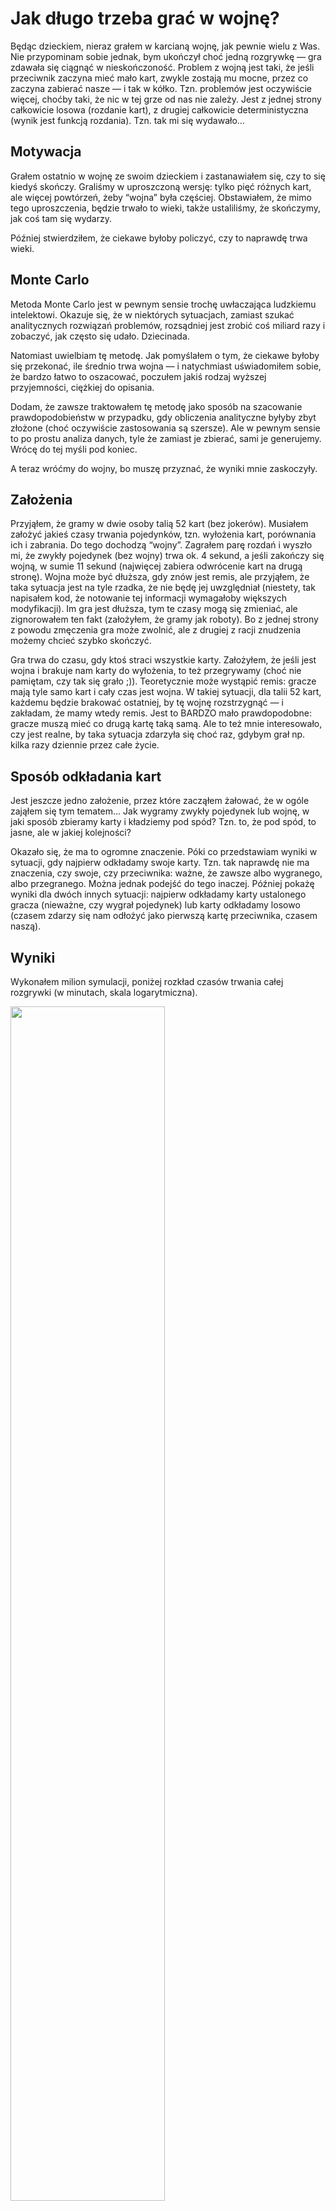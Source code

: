 Jak długo trzeba grać w wojnę?
================

Będąc dzieckiem, nieraz grałem w karcianą wojnę, jak pewnie wielu z Was.
Nie przypominam sobie jednak, bym ukończył choć jedną rozgrywkę — gra
zdawała się ciągnąć w nieskończoność. Problem z wojną jest taki, że
jeśli przeciwnik zaczyna mieć mało kart, zwykle zostają mu mocne, przez
co zaczyna zabierać nasze — i tak w kółko. Tzn. problemów jest
oczywiście więcej, choćby taki, że nic w tej grze od nas nie zależy.
Jest z jednej strony całkowicie losowa (rozdanie kart), z drugiej
całkowicie deterministyczna (wynik jest funkcją rozdania). Tzn. tak mi
się wydawało…

## Motywacja

Grałem ostatnio w wojnę ze swoim dzieckiem i zastanawiałem się, czy to
się kiedyś skończy. Graliśmy w uproszczoną wersję: tylko pięć różnych
kart, ale więcej powtórzeń, żeby “wojna” była częściej. Obstawiałem, że
mimo tego uproszczenia, będzie trwało to wieki, także ustaliliśmy, że
skończymy, jak coś tam się wydarzy.

Później stwierdziłem, że ciekawe byłoby policzyć, czy to naprawdę trwa
wieki.

## Monte Carlo

Metoda Monte Carlo jest w pewnym sensie trochę uwłaczająca ludzkiemu
intelektowi. Okazuje się, że w niektórych sytuacjach, zamiast szukać
analitycznych rozwiązań problemów, rozsądniej jest zrobić coś miliard
razy i zobaczyć, jak często się udało. Dziecinada.

Natomiast uwielbiam tę metodę. Jak pomyślałem o tym, że ciekawe byłoby
się przekonać, ile średnio trwa wojna — i natychmiast uświadomiłem
sobie, że bardzo łatwo to oszacować, poczułem jakiś rodzaj wyższej
przyjemności, ciężkiej do opisania.

Dodam, że zawsze traktowałem tę metodę jako sposób na szacowanie
prawdopodobieństw w przypadku, gdy obliczenia analityczne byłyby zbyt
złożone (choć oczywiście zastosowania są szersze). Ale w pewnym sensie
to po prostu analiza danych, tyle że zamiast je zbierać, sami je
generujemy. Wrócę do tej myśli pod koniec.

A teraz wróćmy do wojny, bo muszę przyznać, że wyniki mnie zaskoczyły.

## Założenia

Przyjąłem, że gramy w dwie osoby talią 52 kart (bez jokerów). Musiałem
założyć jakieś czasy trwania pojedynków, tzn. wyłożenia kart, porównania
ich i zabrania. Do tego dochodzą “wojny”. Zagrałem parę rozdań i wyszło
mi, że zwykły pojedynek (bez wojny) trwa ok. 4 sekund, a jeśli zakończy
się wojną, w sumie 11 sekund (najwięcej zabiera odwrócenie kart na drugą
stronę). Wojna może być dłuższa, gdy znów jest remis, ale przyjąłem, że
taka sytuacja jest na tyle rzadka, że nie będę jej uwzględniał
(niestety, tak napisałem kod, że notowanie tej informacji wymagałoby
większych modyfikacji). Im gra jest dłuższa, tym te czasy mogą się
zmieniać, ale zignorowałem ten fakt (założyłem, że gramy jak roboty). Bo
z jednej strony z powodu zmęczenia gra może zwolnić, ale z drugiej z
racji znudzenia możemy chcieć szybko skończyć.

Gra trwa do czasu, gdy ktoś straci wszystkie karty. Założyłem, że jeśli
jest wojna i brakuje nam karty do wyłożenia, to też przegrywamy (choć
nie pamiętam, czy tak się grało ;)). Teoretycznie może wystąpić remis:
gracze mają tyle samo kart i cały czas jest wojna. W takiej sytuacji,
dla talii 52 kart, każdemu będzie brakować ostatniej, by tę wojnę
rozstrzygnąć — i zakładam, że mamy wtedy remis. Jest to BARDZO mało
prawdopodobne: gracze muszą mieć co drugą kartę taką samą. Ale to też
mnie interesowało, czy jest realne, by taka sytuacja zdarzyła się choć
raz, gdybym grał np. kilka razy dziennie przez całe życie.

## Sposób odkładania kart

Jest jeszcze jedno założenie, przez które zacząłem żałować, że w ogóle
zająłem się tym tematem… Jak wygramy zwykły pojedynek lub wojnę, w jaki
sposób zbieramy karty i kładziemy pod spód? Tzn. to, że pod spód, to
jasne, ale w jakiej kolejności?

Okazało się, że ma to ogromne znaczenie. Póki co przedstawiam wyniki w
sytuacji, gdy najpierw odkładamy swoje karty. Tzn. tak naprawdę nie ma
znaczenia, czy swoje, czy przeciwnika: ważne, że zawsze albo wygranego,
albo przegranego. Można jednak podejść do tego inaczej. Później pokażę
wyniki dla dwóch innych sytuacji: najpierw odkładamy karty ustalonego
gracza (nieważne, czy wygrał pojedynek) lub karty odkładamy losowo
(czasem zdarzy się nam odłożyć jako pierwszą kartę przeciwnika, czasem
naszą).

## Wyniki

Wykonałem milion symulacji, poniżej rozkład czasów trwania całej
rozgrywki (w minutach, skala logarytmiczna).

<img src="wojna_files/figure-commonmark/unnamed-chunk-4-1.png"
style="width:70.0%" data-fig-align="center" />

Przeciętnie cała gra trwa od 10 do 28 minut (rozstęp kwartylowy),
średnia arytmetyczna 22 minuty, 96% rozgrywek kończy się przed upływem
godziny. Najdłuższa trwała 4 godziny.

Szczerze mówiąc, spodziewałem się znacznie dłuższych czasów. Cóż, gdy
jest się dzieckiem, czas biegnie inaczej — może tu należy szukać
wyjaśnienia. Poza tym, te założone przeze mnie czasy pojedynków są
pewnie dłuższe u dzieci. Natomiast jak się okaże, być może to nie jest
tylko kwestia poczucia czasu.

## Remisy

A jaka jest szansa na remis? W moim milionie symulacji taka sytuacja nie
zdarzyła się ani razu, w takim razie na pewno jest rzadka. Chciałem
jednak lepiej to oszacować. Problem w tym, że zwiększanie liczby
symulacji niewiele dało — tzn. przekonałem się jedynie, że jest to
jeszcze rzadsze. W końcu jednak symulacje zaczęły trwać tak długo, że
musiałem zrezygnować z tego podejścia (i całe szczęście).

Być może da się to policzyć analitycznie, ale jak zacząłem o tym myśleć,
rozbolała mnie głowa. Wiadomo, że remisy wystąpią, jeśli co druga karta
jest taka sama. Łatwo policzyć, jakie jest prawdopodobieństwo, że tak
się rozłożą karty od razu po rozdaniu. Ale trzeba jeszcze uwzględnić
wszystkie przypadki, które zbiegają do tego rozkładu…

Podszedłem do tego w następujący sposób. Im mniejsza talia kart, tym
remisy są bardziej prawdopodobne. Wykonam obliczenia dla 12 kart, 16,
20, itd. (chcę mieć cztery kolory, stąd wielkość talii dzieli się przez
cztery). Najpewniej będzie dało się zauważyć pewną zależność i
przedłużając ją, oszacuję wynik dla 52 kart.

Dodam, że dla niewielkich wielkości talii można rozpatrywać wszystkie
możliwe permutacje (zamiast je losować), ale wyszło mi, że już dla 16
jest ich ponad 30 milionów (mimo że wziąłem pod uwagę tylko unikalne
permutacje pod względem starszeństwa kart i nie odróżniałem pierwszego
gracza od drugiego).

Poniżej szacowane prawdopodobieństwa remisu dla różnych wielkości talii
(oś Y w skali logarytmicznej). Zwiększyłem liczbę symulacji do minimum
10 milionów, dla większej liczby kart nawet do 100 milionów (bo
prawdopodobieństwa stają się bardzo małe).

<img src="wojna_files/figure-commonmark/unnamed-chunk-6-1.png"
style="width:70.0%" data-fig-align="center" />

Widać, że nie jest to przypadkowa relacja, rządzi nią jakiś wzór.
Dopasowałem do danych model regresji. Podszedłem do tego dość prosto:
ponieważ dla zlogarytmowanego prawdopodobieństwa widać lekki łuk,
przyjąłem model postaci `log(p) ~ n + n^2`. Jak widać niżej, taka
funkcja niemal idealnie przechodzi przez wszystkie punkty (zaznaczyłem
ją na czerwono).

<img src="wojna_files/figure-commonmark/unnamed-chunk-8-1.png"
style="width:70.0%" data-fig-align="center" />

Dokonując ekstrapolacji, prawdopodobieństwo remisu dla 52 kart to mniej
więcej jeden na 20 biliardów. Żeby wartość oczekiwana liczby remisów
wyniosła 1, pięć milionów par ludzi musiałoby grać codziennie po 100
razy przez 100 lat.

## Pętle

Przy okazji zorientowałem się, że jest jeszcze jeden rodzaj remisu —
pętla. Karty tak mogą się ułożyć, że ich rozkład powtarza się co ileś
pojedynków. Z jakiegoś powodu taka sytuacja zdarzała mi się tylko dla 20
kart (ok. 2500 razy na 10 milionów symulacji).

Na wykresie i do budowy modelu nie uwzględniałem tych przypadków, bo
zawyżały liczbę remisów (widać było, że punkt dla 20 kart jest trochę za
wysoko).

## Wpływ sposobu odkładania kart

Większym odkryciem dla mnie było jednak to, jak bardzo na wyniki wpływa
sposób, w jaki odkładamy karty pod spód talii. Jak pisałem,
dotychczasowe wyniki zakładają, że stosujemy strategię “najpierw
wygrany” (tzn. jeśli wygraliśmy pojedynek, pierwsze pod spód wędrują
nasze karty) albo “najpierw przegrany” (wyniki są takie same). Problem w
tym, że możemy podejść do tego inaczej i to naprawdę zmienia ogólny
obraz gry.

Po pierwsze, jeśli będziemy robić to losowo, gra wcale nie jest funkcją
rozdania (przestaje być deterministyczna, jak określiłem ją wcześniej).
Nie są też możliwe pętle. Co jednak ciekawsze, wydłuża to średni czas
gry z 22 do 32 minut!

To jeszcze nic. Możemy stosować strategię, że zawsze jako pierwsze
zbieramy karty jednego z graczy. Nieważne którego, tylko że niezależnie
od tego, kto wygrał pojedynek, pod spód kładziemy jako pierwsze karty
np. gracza nr 1. Wtedy średnia długość gry rośnie aż do 112 minut (IQR
62-156 min). O ile w ogóle się skończy, bo w ponad 80% przypadków
wystąpiła pętla!

Dodam, że pętlę identyfikuję w taki sposób, że ustalam maksymalną liczbę
iteracji gry na 10 tysięcy. Jeśli dochodzę do tego wyniku, uznaję, że
wystąpiła pętla. Sprawdziłem, że to jest w porządku (maksymalna liczba
iteracji dla skończonych gier to 6033; poza tym podniesienie limitu do
100 tysięcy nic nie zmienia).

Poniżej rozkłady dla wszystkich trzech strategii (bez pętli).

<img src="wojna_files/figure-commonmark/unnamed-chunk-11-1.png"
style="width:70.0%" data-fig-align="center" />

Czyli być może to moje wspomnienie, że gra w wojnę ciągnie się
nieskończoność, ma jakieś solidniejsze podstawy?

Pytanie tylko, jaką strategię odkładania kart zwykle się stosuje?
Przypuszczam, że żadną z nich. Raczej coś pomiędzy losowością a opcją
“najpierw wygrany/przegrany”. Z pewnością też każdy z graczy robi to
inaczej.

Widać jednak, że jesteśmy w stanie wpłynąć na długość gry. Nie
wspominając o tym, że jeśli ktoś ma bardzo dobrą pamięć do kart, to
odkładając je w odpowiedni sposób (tzn. raz tak, raz inaczej), można
zwiększyć prawdopodobieństwo wygranej.

## Analiza danych

Jak pisałem, na cały opisany tutaj proces można spojrzeć jak na analizę
danych, tyle że sami je generujemy. Odczułem to szczególnie, gdy
zastanawiałem się, w jaki sposób podsumować wyniki: czy np. lepsza
będzie mediana, czy średnia arytmetyczna. Ostatecznie zacząłem od
podania rozstępu kwartylowego. Jest to moja ulubiona miara
PRZECIĘTNOŚCI. Podkreślam to słowo dlatego, że zwykle IQR traktuje się
jako miarę rozrzutu. W publikacjach naukowych często zastępuje
odchylenie standardowe, gdy dane są skośne. Natomiast ja lubię myśleć o
przeciętności szerzej. Dobry przykład to wzrost. Jeśli podzielimy ludzi
na niskich, przeciętnych i wysokich, to przecież do tej drugiej
kategorii nie wrzucimy tylko osób o jednym, konkretnym wzroście (np.
równym medianie). Rozsądniej jako niskie traktować osoby z pierwszego
kwartyla, a wysokie z czwartego.

Druga sprawa, to czy lepsza w podsumowaniu jest tu mediana, czy średnia?
Dane są skośne, więc automatycznie kierujemy się w stronę mediany. I
ogólnie takie podejście jest zwykle dobre, natomiast tutaj można podać
argumenty za średnią. Nie w sensie, że powinna zastąpić medianę —
przecież możemy liczyć tyle miar, ile nam się podoba. Ale średnia
przekazuje tu naprawdę interesującą informację. Jeśli chcemy zagrać pięć
razy, ile czasu to może zająć? Ile czasu zmarnuję, grając w wojnę
codziennie? W odpowiedzi na te pytania nie pomoże mediana, ale właśnie
średnia. Skoro jedna gra trwa średnio 22 minuty, to pięć powinno zająć
mniej niż 2 godziny.

Średnia uwzględnia, że niektóre gry mogą być znacznie dłuższe. I jeśli
interesuje nas suma, jest to pożądana cecha średniej. Tym bardziej, im
więcej składników ma suma (bo zwiększa się szansa, że wystąpią te
większe wartości, w tym ekstremalne).

## To tyle

Zabierając się za ten temat, myślałem, że to będzie krótki wpis na
bloga, ale nie wyszło. Gdyby ktoś chciał poeksperymentować, cały kod
dostępny tutaj.

<!-- ## Backup -->
<!-- ### Sprawdzenie -->
<!-- ```{r} -->
<!-- # najkrotszy pojedynek -->
<!-- wyniki_df %>% -->
<!--   arrange(kroki) -->
<!-- # spr. -->
<!-- n <- 52 -->
<!-- id <- 1 -->
<!-- rozgrywka(id, n) -->
<!-- set.seed(id) -->
<!-- karty <- sample(rep(1:(n/4), each = 4)) -->
<!-- gracz1 <- karty[1:(n/2)] -->
<!-- gracz2 <- karty[(n/2 + 1):n] -->
<!-- i <- 0 -->
<!-- wynik <- pojedynek(gracz1, gracz2) -->
<!-- gracz1 <- wynik$gracz1 -->
<!-- gracz2 <- wynik$gracz2 -->
<!-- if (length(gracz1) == 0 & length(gracz2) == 0) { -->
<!--   return(c(seed, NA, i)) # remis po "i" krokach -->
<!-- } else if (length(gracz1) == 0) { -->
<!--   return(c(seed, 2, i)) # wygral gracz 2 po "i" krokach -->
<!-- } else if (length(gracz2) == 0) { -->
<!--   return(c(seed, 1, i)) -->
<!-- } -->
<!-- gracz1; gracz2 -->
<!-- i <- i + 1 -->
<!-- ``` -->
<!-- ### Permutacje -->
<!-- Dla malej liczby kart można rozważyć wszystkie unikalne permutacje. Niestety już dla n=16 jest ich pond 30 mln. -->
<!-- ```{r} -->
<!-- library("RcppAlgos") -->
<!-- k <- 4 -->
<!-- n <- k * 4 # talia -->
<!-- max <- 1e5 # maksymalna dlugosc pojedynku -->
<!-- karty <- permuteGeneral(v = 1:k, freq = rep(4, k)) -->
<!-- karty <- karty[1:(nrow(karty)/2), ] # wystarczy polowa -->
<!-- N <- nrow(karty) -->
<!-- id <- 1:N -->
<!-- wyniki <- future_map(id, ~ rozgrywka_permut(., karty), .progress = TRUE,  -->
<!--   .options = furrr_options(seed = TRUE)) -->
<!-- wyniki_df <- tibble( -->
<!--   zwyciezca = map_vec(wyniki, ~ .[2]), -->
<!--   kroki = map_vec(wyniki, ~ .[3]) -->
<!-- ) -->
<!-- # remisy? -->
<!-- k <- wyniki_df %>% -->
<!--   filter(is.na(zwyciezca)) %>%  -->
<!--   nrow() -->
<!-- k -->
<!-- k/N -->
<!-- # 0.07370851 -->
<!-- ``` -->
<!-- ### Pętle -->
<!-- ```{r} -->
<!-- # petla dla 20 kart: -->
<!-- # rozdanie: -->
<!-- # 5 1 2 1 3 4 1 3 4 4 -->
<!-- # 4 2 2 5 5 2 5 3 3 1 -->
<!-- # petla: -->
<!-- # 4 2 4 2 4 1 -->
<!-- # 3 5 1 5 2 5 3 3 3 1 5 2 4 1 -->
<!-- # po 16 krokach to samo -->
<!-- ``` -->
